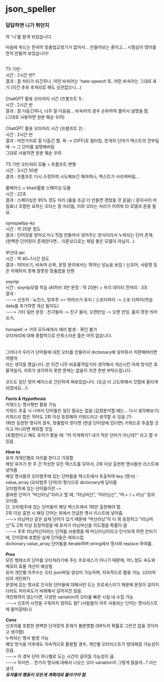 # json_speller

### 답답하면 니가 뛰던지
의 '니'를 맡게 되었습니다.

마음에 쏙드는 한국어 맞춤법교정기가 없어서... 만들어보는 중이고... 시험삼아 영어를 먼저 만들어 보았습니다!<br><br>

T5 기반 :<br>
시간 : 2시간 반?<br>
결과 : 잘 처리가 되긴하나, 어떤 비속어는 'hate-speech'로, 어떤 비속어는 그대로 표기 (이건 추후 후처리로 해도 상관없으니...)<br><br>
ChatGPT 활용 오타처리 시간 (프롬프트 1) :<br>
시간 : 2시간 반<br>결과 : 잘 다듬긴하나, 너무 잘 다듬음… 비속어의 경우 순화하여 풀어서 설명을 함.<br>
(그대로 사용하면 원본 훼손 우려)<br><br>
ChatGPT 활용 오타처리 시간 (프롬프트 2) :<br>
시간 : 2시간 반<br>
결과 : 마찬가지로 잘 다듬긴 함. 욕 -> [OFF]로 필터링, 한개의 단어가 텍스트의 전부일 때 -> 그 단어를 설명해버림<br>
그대로 사용하면 원본 훼손 우려<br><br>
T5 기반 오타처리 모듈 + 프롬프트 변형<br>
시간 : 3시간 50분<br>
결과 : 프롬프트 다시 수정하여 시도해보긴 해야하나, 텍스트가 사라져버림...<br><br>
룰베이스 + khaiii활용 스페이싱 모듈<br>
시간 : 22초<br>
결과 : 스페이싱은 95% 정도 처리 (룰을 조금 더 만들면 괜찮을 것 같음) / 문자사이 마침표나 조합만 요하는 오타는 잘 처리됨, 이외 오타는 처리가 어려워 타 모델과 혼용 필요.<br><br>
symspellpy-ko<br>
시간 : 약 20분 정도<br>
결과 : 단어장을 받아오거나 직접 만들어서 넣어주는 방식이라서 누락되는 단어 존재.<br>
(완벽한 단어장이 존재한다면… 이론상으로는 제일 좋은 모델이 아닐지…)<br><br>
부산대 api<br>
시간 : 약 40~1시간 정도<br>
결과 : 띄어쓰기, 비속어 순화, 문장 분리에서는 뛰어난 성능을 보임 / 신조어, 사람명 등은 이해하지 못해 잘못된 맞춤법을 반환<br><br>
soynlp<br>
시간 : soynlp모델 학습 (AI허브 3만 문장 : 약 20분)  + 우리 데이터 전처리 : 3초<br>
결과 :<br>
----> 신조어 : 뉴진스, 탕후루 << 띄어쓰기 유지 /  스포티파이 -> 스포 티파이(학습 data를 추가하면 개선 될지도)<br>
----> 기타 일반 문장 : 친구들아 -> 친구 들아, 오랜만임 -> 오랜 만임. 옳지 못한 띄어쓰기.<br><br>
hanspell -> 거의 모두에게서 에러 발생 - 확인 불가<br>
오타처리에 대해 종합적으로 만족스러운 툴은 아직 없습니다.<br><br><br>
그러다가 우리가 단어들에 대한 오타를 만들어서 dictionary에 넣어줘서 치환해버리면 어떨까<br>라는 생각을 했습니다..만 이건 너무 비효율적일거라 생각해서 개선시킨 아래 방식은 효율적일지, 저희가 생각하지 못한 문제는 없을지 의견 한번 부탁드립니다.<br><br>
코드도 일단 영어 베이스로 간단하게 짜보았습니다. (조금 더 고도화해서 깃헙에 올리게 되었네요...!)<br><br>
***Facts & Hypothesis***<br>
키워드는 명사형만 활용 가능<br>
키워드 추출 시 나머지 단어들은 일단 필요는 없음 (감정분석할 때는… 다시 생각해보기)<br>
키워드라 함은 적어도 2회 이상 등장해야 키워드라고 생각할 수 있음 (?)<br>
1회만 등장한 명사의 경우, 맞춤법이 맞다면 (한글 단어장에 있다면) 키워드로 추출할 것이고 아니라면 제외할 것임<br>(포함한다고 해도 유저가 봤을 때: “어 이게뭐지? 내가 적은 단어가 아닌데?” 라고 할 수 있음<br><br>
***How to***<br>
유저 개개인별로 처리를 한다고 가정함<br>
해당 유저가 한 주 간 작성한 모든 텍스트를 모아서, 2회 이상 출현한 명사들만 리스트에 넣어줌<br>
해당 명사들의 오타범주에 있는 단어들을 텍스트에서 추출하여 key (명사) - value_array (오타범주 단어)의 형식으로 dictionary에 담아줌<br>
오타범주에 있는 단어들이란 -><br>
올바른 단어가 “머신러닝”이라고 할 때, “러닝머신”, “머러닝신”, “머ㅅㅣㄴ러닝” 등의 오타들.<br>
단, 오타범주에 있는 단어들이 해당 텍스트에서 1회만 출현해야 함.<br>
2회 이상 출현 시 해당 단어는 위에서 언급한 명사 리스트에 넣어줌.<br>
----> 러닝머신 같은 실제 단어가 있기 때문에 “머신러닝”이 다 회 등장하고 “러닝머신”도 2회 이상 등장하였을 때 유저가 러닝머신을 의도했을 확률이 큼<br>
----> 추후 러닝머신이라는 단어를 사용했을 때 머신러닝이라고 인식되게 하면 안되기에, 단어장에 포함된 실제 단어들은 제외시킴.<br>
dictionary value_array 단어들을 iterate하며 string에서 명사와 replace 하여줌.<br><br>
***Pros***<br>
모든 형태소의 단어를 오타처리기에 주는 프로세스가 아니기 때문에, 어느정도 속도와 메모리 효율 개선이 예상됨<br>
유저 개인별 자주쓰는 오타 json파일 생성이 가능하며, 지속적으로 활용 가능. (오타처리의 개인화?)<br>
문장에 있는 명사로 인식된 단어들에 대해서만 도는 프로세스이기 때문에 문장이 길어지더라도 처리속도가 비례해서 길어지진 않음.<br>
개인화하지 않는다면, 다양한 variation의 오타를 빠른 시일 내 수집 가능<br>
----> 신조어 사전을 구축하지 않아도 됨? (사람들이 자주 사용되는 단어는 명사리스트에 들어갈테니)<br><br>
***Cons***<br>
신조어를 포함한 완벽한 단어장의 존재가 불분명함 (99%의 확률로 그런건 없을 것이라고 생각함)<br>
누락되는 명사 발생 가능<br>
해당 방식을 이후에도 지속적으로 활용할 경우, 개인별 오타리스트가 방대해질 가능성이 있음.<br>
----> 이 경우 단어 하나별로 도는 시간이 길어질 가능성이 큼.<br>
----> 하지만… 한가지 명사에 대해서 나오는 오타 variation이 그렇게 많을까…? 라는 생각<br>
***유저들의 행동이 모든게 계획대로 돌아가야 함.***
